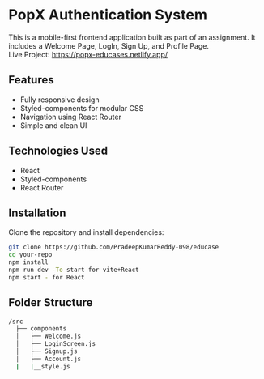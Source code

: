 # PopX Authentication System

This is a mobile-first frontend application built as part of an assignment. It includes a Welcome Page, LogIn, Sign Up, and Profile Page. <br />
Live Project: https://popx-educases.netlify.app/

## Features
- Fully responsive design
- Styled-components for modular CSS
- Navigation using React Router
- Simple and clean UI

## Technologies Used
- React
- Styled-components
- React Router

## Installation
Clone the repository and install dependencies:

```bash
git clone https://github.com/PradeepKumarReddy-098/educase
cd your-repo
npm install
npm run dev -To start for vite+React
npm start - for React
```

## Folder Structure
```bash
/src
  ├── components
  │   ├── Welcome.js
  │   ├── LoginScreen.js
  │   ├── Signup.js
  │   ├── Account.js
  |   |__style.js
      
